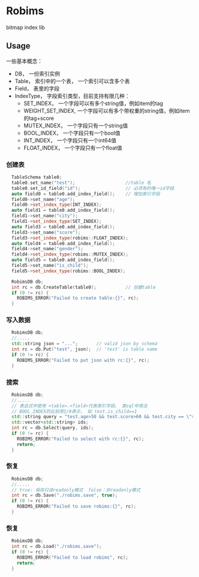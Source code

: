 # Robims
bitmap index lib

## Usage
一些基本概念：  
- DB， 一份索引实例
- Table， 索引中的一个表， 一个索引可以含多个表
- Field， 表里的字段
- IndexType， 字段索引类型，目前支持有限几种：
  - SET_INDEX， 一个字段可以有多个string值，例如item的tag
  - WEIGHT_SET_INDEX, 一个字段可以有多个带权重的string值，例如item的tag+score
  - MUTEX_INDEX， 一个字段只有一个string值
  - BOOL_INDEX， 一个字段只有一个bool值
  - INT_INDEX， 一个字段只有一个int64值
  - FLOAT_INDEX， 一个字段只有一个float值

### 创建表

```cpp
  TableSchema table0;
  table0.set_name("test");                   //table 名
  table0.set_id_field("id");                 // 必须有的唯一id字段
  auto field0 = table0.add_index_field();    // 增加索引字段
  field0->set_name("age");
  field0->set_index_type(INT_INDEX);      
  auto field1 = table0.add_index_field();
  field1->set_name("city");
  field1->set_index_type(SET_INDEX);
  auto field3 = table0.add_index_field();
  field3->set_name("score");
  field3->set_index_type(robims::FLOAT_INDEX);
  auto field4 = table0.add_index_field();
  field4->set_name("gender");
  field4->set_index_type(robims::MUTEX_INDEX);
  auto field5 = table0.add_index_field();
  field5->set_name("is_child");
  field5->set_index_type(robims::BOOL_INDEX);

  RobimsDB db;
  int rc = db.CreateTable(table0);           // 创建table
  if (0 != rc) {
    ROBIMS_ERROR("Failed to create table:{}", rc);
  }
```

### 写入数据
```cpp
  RobimsDB db;
  //.....
  std::string json = "...";       // valid json by schema
  int rc = db.Put("test", json);  // 'test' is table name
  if (0 != rc) {
    ROBIMS_ERROR("Failed to put json with rc:{}", rc);
  }
```

### 搜索
```cpp
  RobimsDB db;
  //.....
  // 表达式中使用 <table>.<field>代表索引字段， 类sql中用法
  // BOOL_INDEX的比较用1/0表示， 如 test.is_child==1
  std::string query = "test.age>50 && test.score>60 && test.city == \"sz\"";
  std::vector<std::string> ids;
  int rc = db.Select(query, ids);
  if (0 != rc) {
    ROBIMS_ERROR("Failed to select with rc:{}", rc);
    return;
  }
```

### 恢复
```cpp
  RobimsDB db;
  //.....
  // true: 保存只读readonly模式  false：非readonly模式
  int rc = db.Save("./robims.save", true);
  if (0 != rc) {
    ROBIMS_ERROR("Failed to save robims:{}", rc);
  }
```

### 恢复
```cpp
  RobimsDB db;
  int rc = db.Load("./robims.save");
  if (0 != rc) {
    ROBIMS_ERROR("Failed to load robims", rc);
    return;
  }
```